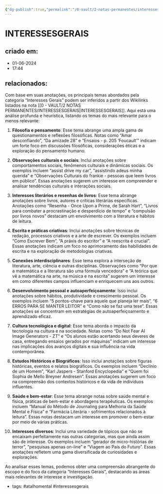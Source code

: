 ```yaml
---
{"dg-publish":true,"permalink":"/0-vault/2-notas-permanentes/interessesgerais/","tags":["permanente","atalhomental","interessesgerais"],"dgHomeLink":true,"dgShowLocalGraph":true,"dgShowFileTree":true,"dgEnableSearch":true,"noteIcon":""}
---
```


# INTERESSESGERAIS

## criado em: 
- 01-06-2024
- 17:44
## relacionados:

Com base em suas anotações, os principais temas abordados pela categoria “Interesses Gerais” podem ser inferidos a partir dos Wikilinks listados na nota [[0 - VAULT/2 NOTAS PERMANENTES/INTERESSESGERAIS\|INTERESSESGERAIS]]. Aqui está uma análise profunda e heurística, listando os temas do mais relevante para o menos relevante:

1. **Filosofia e pensamento**: Esse tema abrange uma ampla gama de questionamentos e reflexões filosóficas. Notas como “Amar desconfiando”, “Da amizade 28” e “Ensaios - p. 205 ‘Foucault’” indicam um forte foco em discussões filosóficas, considerações éticas e a exploração do pensamento humano.

2. **Observações culturais e sociais**: Inclui anotações sobre comportamentos sociais, fenômenos culturais e dinâmicas sociais. Os exemplos incluem “assist drive my car”, “assistindo adeus minha querida” e “Observações Culturais do frankie - pessoas que leem livros em público”. Essas anotações sugerem um interesse em compreender e analisar tendências culturais e interações sociais.

3. **Interesses literários e resenhas de livros**: Esse tema abrange anotações sobre livros, autores e críticas literárias específicas. Anotações como “Resenha - Once Upon a Prime, de Sarah Hart”, “Livros para combater a procrastinação e desperdício de tempo” e “compulsão por livros novos” destacam um envolvimento com a literatura e hábitos de leitura.

4. **Escrita e práticas criativas**: Inclui anotações sobre técnicas de redação, processos criativos e a arte de escrever. Os exemplos incluem “Como Escrever Bem”, “A práxis do escritor” e “A reescrita é crucial”. Essas anotações indicam um foco no aprimoramento das habilidades de escrita e na exploração de metodologias criativas.

5. **Conexões interdisciplinares**: Esse tema explora a interseção de literatura, arte, ciência e outras disciplinas. Observações como “Por que a matemática e a literatura são uma fórmula vencedora” e “A teórica que vê a matemática na arte, na música e na escrita” sugerem um interesse em como diferentes campos influenciam e enriquecem uns aos outros.

6. **Desenvolvimento pessoal e autoaperfeiçoamento**: Isso inclui anotações sobre hábitos, produtividade e crescimento pessoal. Os exemplos incluem “5 pontos-chave para aquele que planeja ler mais”, “6 ERROS PARA SE MANTER LEITOR” e “Como não se faz uma tese”. Essas anotações se concentram em estratégias de autoaperfeiçoamento e aprendizado eficaz.

7. **Cultura tecnológica e digital**: Esse tema aborda o impacto da tecnologia na cultura e na sociedade. Notas como “Do Not Fear AI Image Generators - ZT” e “Os alunos estão acertando seus deveres de casa, entregando ensaios gerados por máquinas” indicam um interesse nas implicações dos avanços digitais e sua influência na vida contemporânea.

8. **Estudos Históricos e Biográficos**: Isso inclui anotações sobre figuras históricas, eventos e relatos biográficos. Os exemplos incluem “Declínio de um Homem”, “Karl Jaspers - Stanford Encyclopedia” e “Quem foi Sophia de Mello Breyner Andresen”. Essas anotações sugerem um foco na compreensão dos contextos históricos e da vida de indivíduos influentes.

9. **Saúde e bem-estar**: Esse tema abrange notas sobre saúde mental e física, práticas de bem-estar e abordagens terapêuticas. Os exemplos incluem “Manual do Método de Journaling para Melhoria da Saúde Mental e Física” e “Farmácia Literária - sofrimentos relacionados à leitura”. Essas notas destacam um interesse em promover o bem-estar por meio de várias práticas.

10. **Interesses diversos**: Inclui uma variedade de tópicos que não se encaixam perfeitamente nas outras categorias, mas que ainda assim são de interesse. Os exemplos incluem “gerador de micro-histórias de terror”, “pesquisas apenas on-line” e “Viagem ao País do Futuro”. Essas anotações refletem uma gama diversificada de curiosidades e explorações.

Ao analisar esses temas, podemos obter uma compreensão abrangente do escopo e do foco da categoria “Interesses Gerais”, destacando as áreas mais relevantes de interesse e investigação.
- tags: #atalhomental #interessesgerais 